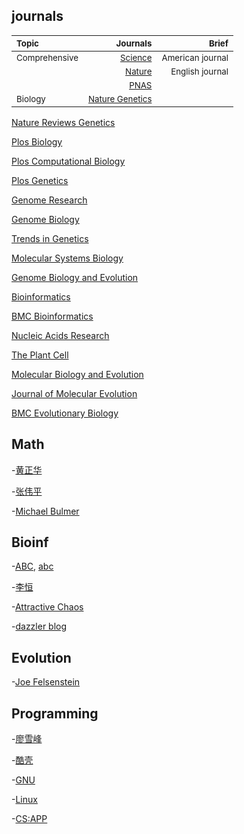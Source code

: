## journals
|<sub>Topic<sub>|<sub>Journals<sub>|<sub>Brief<sub>|
|:-----------------|-------:|----:|
  |<sub>Comprehensive</sub>|<sub>[Science](https://www.sciencemag.org/)</sub>|<sub>American journal</sub>|
  |                        |<sub>[Nature](https://www.nature.com/)</sub>     |<sub>English journal</sub> |
  |                        |<sub>[PNAS](https://www.pnas.org/)</sub>         |<sub>           </sub>     |
  |<sub>Biology      </sub>|<sub>[Nature Genetics](https://www.nature.com/ng/)</sub>||
  






[Nature Reviews Genetics](https://www.nature.com/nrg/)

[Plos Biology](https://journals.plos.org/plosbiology/)

[Plos Computational Biology](https://journals.plos.org/ploscompbiol/)

[Plos Genetics](https://journals.plos.org/plosgenetics/)



[Genome Research](https://genome.cshlp.org/)

[Genome Biology](https://genomebiology.biomedcentral.com/)

[Trends in Genetics](https://www.cell.com/trends/genetics/home)

[Molecular Systems Biology](https://www.embopress.org/journal/17444292)

[Genome Biology and Evolution](https://academic.oup.com/gbe/)

[Bioinformatics](https://academic.oup.com/bioinformatics)

[BMC Bioinformatics](https://bmcbioinformatics.biomedcentral.com/)

[Nucleic Acids Research](https://academic.oup.com/nar)

[The Plant Cell](http://www.plantcell.org/)

[Molecular Biology and Evolution](https://academic.oup.com/mbe)

[Journal of Molecular Evolution](https://www.springer.com/journal/239)

[BMC Evolutionary Biology](https://bmcevolbiol.biomedcentral.com/)



## Math
-[黄正华](http://aff.whu.edu.cn/huangzh/)

-[张伟平](http://staff.ustc.edu.cn/~zwp/)

-[Michael Bulmer](http://michaelbulmer.com/)

## Bioinf
-[ABC](http://abc.ic4r.org/), [abc](http://abc.cbi.pku.edu.cn/)

-[李恒](http://www.liheng.org/)

-[Attractive Chaos](https://attractivechaos.wordpress.com/)

-[dazzler blog](https://dazzlerblog.wordpress.com/)

## Evolution
-[Joe Felsenstein](https://evolution.genetics.washington.edu/felsenstein.html)

## Programming
-[廖雪峰](https://www.liaoxuefeng.com/)

-[酷壳](https://coolshell.cn/)

-[GNU](https://www.gnu.org/)

-[Linux](https://www.linux.org/)

-[CS:APP](http://yiligong.org/csapp3e/)
